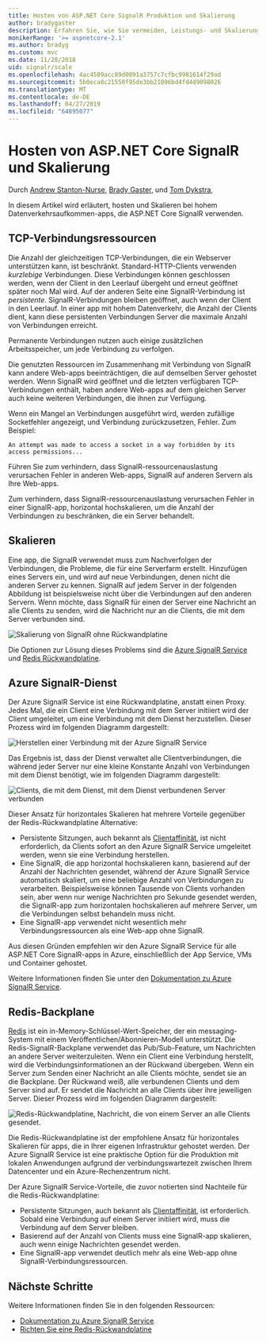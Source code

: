 ```yaml
---
title: Hosten von ASP.NET Core SignalR Produktion und Skalierung
author: bradygaster
description: Erfahren Sie, wie Sie vermeiden, Leistungs- und Skalierungsproblemen in apps, die ASP.NET Core SignalR verwenden.
monikerRange: '>= aspnetcore-2.1'
ms.author: bradyg
ms.custom: mvc
ms.date: 11/28/2018
uid: signalr/scale
ms.openlocfilehash: 4ac4509acc89d0091a3757c7cfbc9981614f29ad
ms.sourcegitcommit: 5b0eca8c21550f95de3bb21096bd4fd4d9098026
ms.translationtype: MT
ms.contentlocale: de-DE
ms.lasthandoff: 04/27/2019
ms.locfileid: "64895077"
---
```

# <a name="aspnet-core-signalr-hosting-and-scaling"></a>Hosten von ASP.NET Core SignalR und Skalierung

Durch [Andrew Stanton-Nurse](https://twitter.com/anurse), [Brady Gaster](https://twitter.com/bradygaster), und [Tom Dykstra](https://github.com/tdykstra),

In diesem Artikel wird erläutert, hosten und Skalieren bei hohem Datenverkehrsaufkommen-apps, die ASP.NET Core SignalR verwenden.

## <a name="tcp-connection-resources"></a>TCP-Verbindungsressourcen

Die Anzahl der gleichzeitigen TCP-Verbindungen, die ein Webserver unterstützen kann, ist beschränkt. Standard-HTTP-Clients verwenden *kurzlebige* Verbindungen. Diese Verbindungen können geschlossen werden, wenn der Client in den Leerlauf übergeht und erneut geöffnet später noch Mal wird. Auf der anderen Seite eine SignalR-Verbindung ist *persistente*. SignalR-Verbindungen bleiben geöffnet, auch wenn der Client in den Leerlauf. In einer app mit hohem Datenverkehr, die Anzahl der Clients dient, kann diese persistenten Verbindungen Server die maximale Anzahl von Verbindungen erreicht.

Permanente Verbindungen nutzen auch einige zusätzlichen Arbeitsspeicher, um jede Verbindung zu verfolgen.

Die genutzten Ressourcen im Zusammenhang mit Verbindung von SignalR kann andere Web-apps beeinträchtigen, die auf demselben Server gehostet werden. Wenn SignalR wird geöffnet und die letzten verfügbaren TCP-Verbindungen enthält, haben andere Web-apps auf dem gleichen Server auch keine weiteren Verbindungen, die ihnen zur Verfügung.

Wenn ein Mangel an Verbindungen ausgeführt wird, werden zufällige Socketfehler angezeigt, und Verbindung zurückzusetzen, Fehler. Zum Beispiel:

```
An attempt was made to access a socket in a way forbidden by its access permissions...
```

Führen Sie zum verhindern, dass SignalR-ressourcenauslastung verursachen Fehler in anderen Web-apps, SignalR auf anderen Servern als Ihre Web-apps.

Zum verhindern, dass SignalR-ressourcenauslastung verursachen Fehler in einer SignalR-app, horizontal hochskalieren, um die Anzahl der Verbindungen zu beschränken, die ein Server behandelt.

## <a name="scale-out"></a>Skalieren

Eine app, die SignalR verwendet muss zum Nachverfolgen der Verbindungen, die Probleme, die für eine Serverfarm erstellt. Hinzufügen eines Servers ein, und wird auf neue Verbindungen, denen nicht die anderen Server zu kennen. SignalR auf jedem Server in der folgenden Abbildung ist beispielsweise nicht über die Verbindungen auf den anderen Servern. Wenn möchte, dass SignalR für einen der Server eine Nachricht an alle Clients zu senden, wird die Nachricht nur an die Clients, die mit dem Server verbunden sind.

![Skalierung von SignalR ohne Rückwandplatine](scale/_static/scale-no-backplane.png)

Die Optionen zur Lösung dieses Problems sind die [Azure SignalR Service](#azure-signalr-service) und [Redis Rückwandplatine](#redis-backplane).

## <a name="azure-signalr-service"></a>Azure SignalR-Dienst

Der Azure SignalR Service ist eine Rückwandplatine, anstatt einen Proxy. Jedes Mal, die ein Client eine Verbindung mit dem Server initiiert wird der Client umgeleitet, um eine Verbindung mit dem Dienst herzustellen. Dieser Prozess wird im folgenden Diagramm dargestellt:

![Herstellen einer Verbindung mit der Azure SignalR Service](scale/_static/azure-signalr-service-one-connection.png)

Das Ergebnis ist, dass der Dienst verwaltet alle Clientverbindungen, die während jeder Server nur eine kleine Konstante Anzahl von Verbindungen mit dem Dienst benötigt, wie im folgenden Diagramm dargestellt:

![Clients, die mit dem Dienst, mit dem Dienst verbundenen Server verbunden](scale/_static/azure-signalr-service-multiple-connections.png)

Dieser Ansatz für horizontales Skalieren hat mehrere Vorteile gegenüber der Redis-Rückwandplatine Alternative:

* Persistente Sitzungen, auch bekannt als [Clientaffinität](/iis/extensions/configuring-application-request-routing-arr/http-load-balancing-using-application-request-routing#step-3---configure-client-affinity), ist nicht erforderlich, da Clients sofort an den Azure SignalR Service umgeleitet werden, wenn sie eine Verbindung herstellen.
* Eine SignalR, die app horizontal hochskalieren kann, basierend auf der Anzahl der Nachrichten gesendet, während der Azure SignalR Service automatisch skaliert, um eine beliebige Anzahl von Verbindungen zu verarbeiten. Beispielsweise können Tausende von Clients vorhanden sein, aber wenn nur wenige Nachrichten pro Sekunde gesendet werden, die SignalR-app zum horizontalen hochskalieren auf mehrere Server, um die Verbindungen selbst behandeln muss nicht.
* Eine SignalR-app verwendet nicht wesentlich mehr Verbindungsressourcen als eine Web-app ohne SignalR.

Aus diesen Gründen empfehlen wir den Azure SignalR Service für alle ASP.NET Core SignalR-apps in Azure, einschließlich der App Service, VMs und Container gehostet.

Weitere Informationen finden Sie unter den [Dokumentation zu Azure SignalR Service](/azure/azure-signalr/signalr-overview).

## <a name="redis-backplane"></a>Redis-Backplane

[Redis](https://redis.io/) ist ein in-Memory-Schlüssel-Wert-Speicher, der ein messaging-System mit einem Veröffentlichen/Abonnieren-Modell unterstützt. Die Redis-SignalR-Backplane verwendet das Pub/Sub-Feature, um Nachrichten an andere Server weiterzuleiten. Wenn ein Client eine Verbindung herstellt, wird die Verbindungsinformationen an der Rückwand übergeben. Wenn ein Server zum Senden einer Nachricht an alle Clients möchte, sendet sie an die Backplane. Der Rückwand weiß, alle verbundenen Clients und dem Server sind auf. Er sendet die Nachricht an alle Clients über ihre jeweiligen Server. Dieser Prozess wird im folgenden Diagramm dargestellt:

![Redis-Rückwandplatine, Nachricht, die von einem Server an alle Clients gesendet.](scale/_static/redis-backplane.png)

Die Redis-Rückwandplatine ist der empfohlene Ansatz für horizontales Skalieren für apps, die in Ihrer eigenen Infrastruktur gehostet werden. Der Azure SignalR Service ist eine praktische Option für die Produktion mit lokalen Anwendungen aufgrund der verbindungswartezeit zwischen Ihrem Datencenter und ein Azure-Rechenzentrum nicht.

Der Azure SignalR Service-Vorteile, die zuvor notierten sind Nachteile für die Redis-Rückwandplatine:

* Persistente Sitzungen, auch bekannt als [Clientaffinität](/iis/extensions/configuring-application-request-routing-arr/http-load-balancing-using-application-request-routing#step-3---configure-client-affinity), ist erforderlich. Sobald eine Verbindung auf einem Server initiiert wird, muss die Verbindung auf dem Server bleiben.
* Basierend auf der Anzahl von Clients muss eine SignalR-app skalieren, auch wenn einige Nachrichten gesendet werden.
* Eine SignalR-app verwendet deutlich mehr als eine Web-app ohne SignalR-Verbindungsressourcen.

## <a name="next-steps"></a>Nächste Schritte

Weitere Informationen finden Sie in den folgenden Ressourcen:

* [Dokumentation zu Azure SignalR Service](/azure/azure-signalr/signalr-overview)
* [Richten Sie eine Redis-Rückwandplatine](xref:signalr/redis-backplane)
